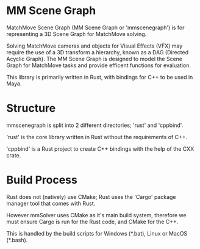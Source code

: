 # MM Scene Graph

MatchMove Scene Graph (MM Scene Graph or 'mmscenegraph') is for representing a 3D Scene
Graph for MatchMove solving.

Solving MatchMove cameras and objects for Visual Effects (VFX) may
require the use of a 3D transform a hierarchy, known as a DAG
(Directed Acyclic Graph). The MM Scene Graph is designed to model the
Scene Graph for MatchMove tasks and provide efficent functions for
evaluation.

This library is primarily written in Rust, with bindings for C++ to be
used in Maya.

# Structure

mmscenegraph is split into 2 different directories; 'rust' and 'cppbind'.

'rust' is the core library written in Rust without the requirements of C++.

'cppbind' is a Rust project to create C++ bindings with the help of
the CXX crate.

# Build Process

Rust does not (natively) use CMake; Rust uses the 'Cargo' package
manager tool that comes with Rust.

However mmSolver uses CMake as it's main build system, therefore we
must ensure Cargo is run for the Rust code, and CMake for the C++.

This is handled by the build scripts for Windows (\*.bat), Linux or
MacOS (\*.bash).
